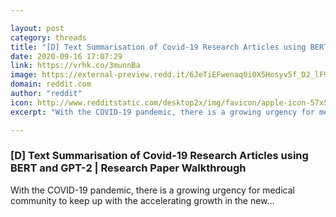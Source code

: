 ```yaml
---

layout: post
category: threads
title: "[D] Text Summarisation of Covid-19 Research Articles using BERT and GPT-2"
date: 2020-09-16 17:07:29
link: https://vrhk.co/3munnBa
image: https://external-preview.redd.it/6JeTiEFwenaq0i0X5Hosyv5f_D2_lF9-91o0pfQXE-Y.jpg?width=480&height=251.308900524&auto=webp&crop=480:251.308900524,smart&s=37b4081b9b3876503911e8fd080d4f63981f78b1
domain: reddit.com
author: "reddit"
icon: http://www.redditstatic.com/desktop2x/img/favicon/apple-icon-57x57.png
excerpt: "With the COVID-19 pandemic, there is a growing urgency for medical community to keep up with the accelerating growth in the new..."

---
```


### [D] Text Summarisation of Covid-19 Research Articles using BERT and GPT-2 | Research Paper Walkthrough

With the COVID-19 pandemic, there is a growing urgency for medical community to keep up with the accelerating growth in the new...